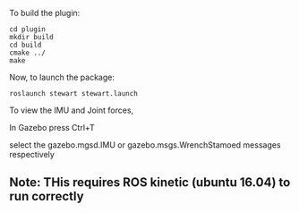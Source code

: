 
To build the plugin:
```
cd plugin  
mkdir build  
cd build  
cmake ../  
make  
```
Now, to launch the package:

```
roslaunch stewart stewart.launch
```

To view the IMU and Joint forces,

  In Gazebo press Ctrl+T 
  
  select the gazebo.mgsd.IMU or gazebo.msgs.WrenchStamoed messages respectively




## Note: THis requires ROS kinetic (ubuntu 16.04) to run correctly
